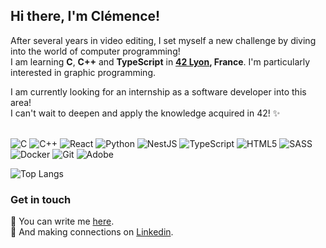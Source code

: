 ## Hi there, I'm Clémence!

After several years in video editing, I set myself a new challenge by diving into the world of computer programming! </br>
I am learning **C**, **C++** and **TypeScript** in **<a href="https://42lyon.fr/">42 Lyon</a>, France**. I'm particularly interested in graphic programming. </br>

I am currently looking for an internship as a software developer into this area! </br>
I can't wait to deepen and apply the knowledge acquired in 42! :sparkles: </br></br>

![C](https://img.shields.io/badge/C-%2300599C.svg?logo=c&logoColor=white)
![C++](https://img.shields.io/badge/C++-%2300599C.svg?logo=c%2B%2B&logoColor=white)
![React](https://img.shields.io/badge/React-%2320232a.svg?logo=react&logoColor=%2361DAFB)
![Python](https://img.shields.io/badge/Python-3776AB?style=for-the-badge&logo=python&logoColor=white)
![NestJS](https://img.shields.io/badge/NestJS-%23E0234E.svg?logo=nestjs&logoColor=white)
![TypeScript](https://img.shields.io/badge/Typescript-%23007ACC.svg?logo=typescript&logoColor=white)
![HTML5](https://img.shields.io/badge/HTML5-%23E34F26.svg?logo=html5&logoColor=white)
![SASS](https://img.shields.io/badge/SASS-hotpink.svg?logo=SASS&logoColor=white)
![Docker](https://img.shields.io/badge/Docker-%230db7ed.svg?logo=docker&logoColor=white)
![Git](https://img.shields.io/badge/Git-%23F05033.svg?logo=git&logoColor=white)
![Adobe](https://img.shields.io/badge/Adobe%20Creative%20Suite-%23FF0000.svg?logo=adobe&logoColor=white)

![Top Langs](https://github-readme-stats.vercel.app/api/top-langs/?username=MarchAle&layout=compact)

### Get in touch
:pencil:  You can write me <a href="mailto:clemence.cartet@hotmail.fr">here</a>. </br>
:handshake: And making connections on [Linkedin](https://fr.linkedin.com/in/clémence-cartet).


